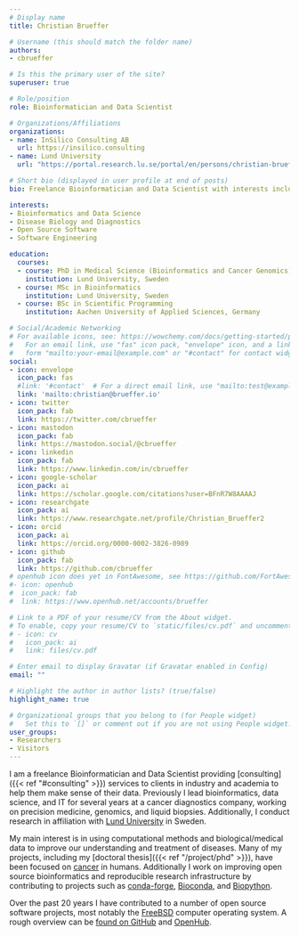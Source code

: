 ```yaml
---
# Display name
title: Christian Brueffer

# Username (this should match the folder name)
authors:
- cbrueffer

# Is this the primary user of the site?
superuser: true

# Role/position
role: Bioinformatician and Data Scientist

# Organizations/Affiliations
organizations:
- name: InSilico Consulting AB
  url: https://insilico.consulting
- name: Lund University
  url: "https://portal.research.lu.se/portal/en/persons/christian-brueffer"

# Short bio (displayed in user profile at end of posts)
bio: Freelance Bioinformatician and Data Scientist with interests including disease biology and diagnostics, particularly in cancer, and open source bioinformatics.

interests:
- Bioinformatics and Data Science
- Disease Biology and Diagnostics
- Open Source Software
- Software Engineering

education:
  courses:
  - course: PhD in Medical Science (Bioinformatics and Cancer Genomics)
    institution: Lund University, Sweden
  - course: MSc in Bioinformatics
    institution: Lund University, Sweden
  - course: BSc in Scientific Programming
    institution: Aachen University of Applied Sciences, Germany

# Social/Academic Networking
# For available icons, see: https://wowchemy.com/docs/getting-started/page-builder/#icons
#   For an email link, use "fas" icon pack, "envelope" icon, and a link in the
#   form "mailto:your-email@example.com" or "#contact" for contact widget.
social:
- icon: envelope
  icon_pack: fas
  #link: '#contact'  # For a direct email link, use "mailto:test@example.org".
  link: 'mailto:christian@brueffer.io'
- icon: twitter
  icon_pack: fab
  link: https://twitter.com/cbrueffer
- icon: mastodon
  icon_pack: fab
  link: https://mastodon.social/@cbrueffer
- icon: linkedin
  icon_pack: fab
  link: https://www.linkedin.com/in/cbrueffer
- icon: google-scholar
  icon_pack: ai
  link: https://scholar.google.com/citations?user=BFnR7W8AAAAJ
- icon: researchgate
  icon_pack: ai
  link: https://www.researchgate.net/profile/Christian_Brueffer2
- icon: orcid
  icon_pack: ai
  link: https://orcid.org/0000-0002-3826-0989
- icon: github
  icon_pack: fab
  link: https://github.com/cbrueffer
# openhub icon does yet in FontAwesome, see https://github.com/FortAwesome/Font-Awesome/issues/8347
#- icon: openhub
#  icon_pack: fab
#  link: https://www.openhub.net/accounts/brueffer

# Link to a PDF of your resume/CV from the About widget.
# To enable, copy your resume/CV to `static/files/cv.pdf` and uncomment the lines below.
# - icon: cv
#   icon_pack: ai
#   link: files/cv.pdf

# Enter email to display Gravatar (if Gravatar enabled in Config)
email: ""

# Highlight the author in author lists? (true/false)
highlight_name: true

# Organizational groups that you belong to (for People widget)
#   Set this to `[]` or comment out if you are not using People widget.
user_groups:
- Researchers
- Visitors
---
```


I am a freelance Bioinformatician and Data Scientist providing [consulting]({{< ref "#consulting" >}}) services to clients in industry and academia to help them make sense of their data.
Previously I lead bioinformatics, data science, and IT for several years at a cancer diagnostics company, working on precision medicine, genomics, and liquid biopsies.
Additionally, I conduct research in affiliation with [Lund University](https://portal.research.lu.se/portal/en/persons/christian-brueffer) in Sweden.

My main interest is in using computational methods and biological/medical data to improve our understanding and treatment of diseases.
Many of my projects, including my [doctoral thesis]({{< ref "/project/phd" >}}), have been focused on [cancer](tag/cancer) in humans.
Additionally I work on improving open source bioinformatics and reproducible research infrastructure
by contributing to projects such as [conda-forge](https://conda-forge.org/), [Bioconda](https://bioconda.github.io/), and [Biopython](https://biopython.org/).

Over the past 20 years I have contributed to a number of open source software projects, most notably the [FreeBSD](https://www.freebsd.org/) computer operating system.
A rough overview can be [found on GitHub](https://github.com/cbrueffer) and [OpenHub](https://www.openhub.net/accounts/brueffer).
